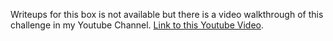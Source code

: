 Writeups for this box is not available but there is a video walkthrough of this challenge in my Youtube Channel.
[Link to this Youtube Video](https://www.youtube.com/watch?v=ClqtOQg2zkc).
